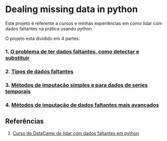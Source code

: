 # Dealing missing data in python

Este projeto é referente a cursos e minhas experiências em como lidar com dados faltantes na prática usando python.

O projeto está dividido em 4 partes:

### 1. [O problema de ter dados faltantes, como detectar e substituir](https://github.com/AlbertoRodrigues/dealing_missing_data_in_python/tree/main/1.problema_dados_faltantes)

### 2. [Tipos de dados faltantes](https://github.com/AlbertoRodrigues/dealing_missing_data_in_python/tree/main/2.tipos_dados_faltantes_e_imputacao_simples)

### 3. [Métodos de imputação simples e para dados de series temporais](https://github.com/AlbertoRodrigues/dealing_missing_data_in_python/tree/main/3.imputacoes_simples_e_series_temporais)

### 4. [Métodos de imputação de dados faltantes mais avançados](https://github.com/AlbertoRodrigues/dealing_missing_data_in_python/tree/main/4.pacote_fancy_impute)


## Referências 

1. [Curso do DataCamp de lidar com dados faltantes em python](https://app.datacamp.com/learn/courses/dealing-with-missing-data-in-python)